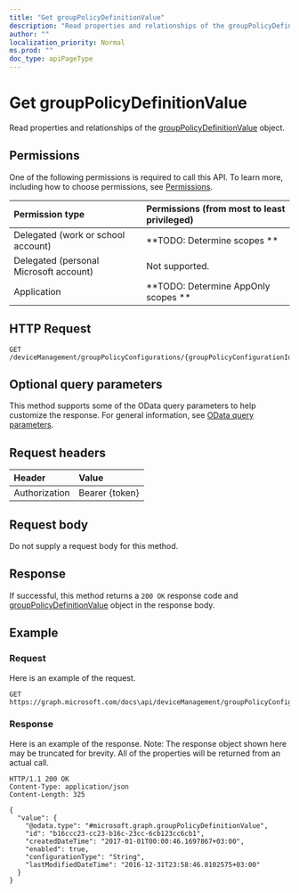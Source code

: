 ```yaml
---
title: "Get groupPolicyDefinitionValue"
description: "Read properties and relationships of the groupPolicyDefinitionValue object."
author: ""
localization_priority: Normal
ms.prod: ""
doc_type: apiPageType
---
```


# Get groupPolicyDefinitionValue

Read properties and relationships of the [groupPolicyDefinitionValue](../resources/grouppolicydefinitionvalue.md) object.

## Permissions
One of the following permissions is required to call this API. To learn more, including how to choose permissions, see [Permissions](/concepts/permissions-reference.md).

|Permission type|Permissions (from most to least privileged)|
|:---|:---|
|Delegated (work or school account)|**TODO: Determine scopes **|
|Delegated (personal Microsoft account)|Not supported.|
|Application|**TODO: Determine AppOnly scopes **|

## HTTP Request
<!-- {
  "blockType": "ignored"
}
-->
``` http
GET /deviceManagement/groupPolicyConfigurations/{groupPolicyConfigurationId}/definitionValues/{groupPolicyDefinitionValueId}
```

## Optional query parameters
This method supports some of the OData query parameters to help customize the response. For general information, see [OData query parameters](/graph/query-parameters).

## Request headers
|Header|Value|
|:---|:---|
|Authorization|Bearer {token}|

## Request body
Do not supply a request body for this method.

## Response
If successful, this method returns a `200 OK` response code and [groupPolicyDefinitionValue](../resources/grouppolicydefinitionvalue.md) object in the response body.

## Example

### Request
Here is an example of the request.
<!-- {
  "blockType": "request",
  "name": "get_grouppolicydefinitionvalue"
}
-->
``` http
GET https://graph.microsoft.com/docs\api/deviceManagement/groupPolicyConfigurations/{groupPolicyConfigurationId}/definitionValues/{groupPolicyDefinitionValueId}
```

### Response
Here is an example of the response. Note: The response object shown here may be truncated for brevity. All of the properties will be returned from an actual call.
<!-- {
  "blockType": "response",
  "truncated": true,
  "@odata.type": "microsoft.graph.groupPolicyDefinitionValue"
}
-->
``` http
HTTP/1.1 200 OK
Content-Type: application/json
Content-Length: 325

{
  "value": {
    "@odata.type": "#microsoft.graph.groupPolicyDefinitionValue",
    "id": "b16ccc23-cc23-b16c-23cc-6cb123cc6cb1",
    "createdDateTime": "2017-01-01T00:00:46.1697867+03:00",
    "enabled": true,
    "configurationType": "String",
    "lastModifiedDateTime": "2016-12-31T23:58:46.8102575+03:00"
  }
}
```

